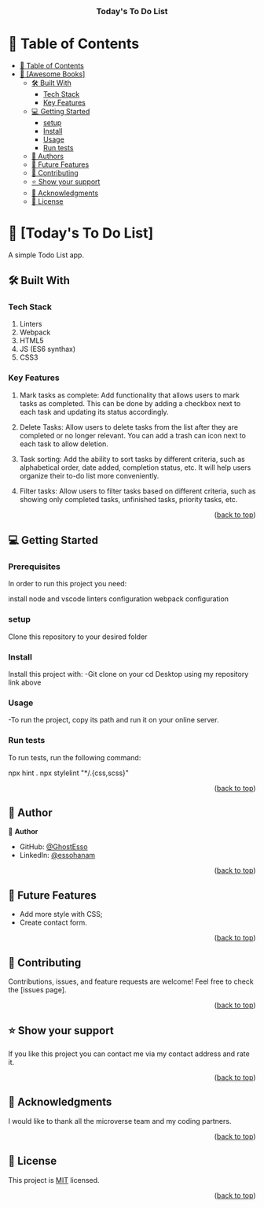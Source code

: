 <a name="readme-top"></a>

<div align="center">
  <br/>

  <h3><b>Today's To Do List</b></h3>

</div>


# 📗 Table of Contents

- [📗 Table of Contents](#-table-of-contents)
- [📖 \[Awesome Books\] ](#-awesome-books-)
  - [🛠 Built With ](#-built-with-)
    - [Tech Stack ](#tech-stack-)
    - [Key Features ](#key-features-)
  - [💻 Getting Started ](#-getting-started-)
    - [setup](#setup)
    - [Install](#install)
    - [Usage](#usage)
    - [Run tests](#run-tests)
  - [👥 Authors ](#-authors-)
  - [🔭 Future Features ](#-future-features-)
  - [🤝 Contributing ](#-contributing-)
  - [⭐️ Show your support ](#️-show-your-support-)
  - [🙏 Acknowledgments ](#-acknowledgments-)
  - [📝 License ](#-license-)



# 📖 [Today's To Do List] <a name="about-project"></a>

A simple Todo List app.

## 🛠 Built With <a name="built-with"></a>

### Tech Stack <a name="tech-stack"></a>
1. Linters
2. Webpack
3. HTML5
3. JS (ES6 synthax)
4. CSS3

### Key Features <a name="key-features"></a>

1. Mark tasks as complete: Add functionality that allows users to mark tasks as completed. This can be done by adding a checkbox next to each task and updating its status accordingly. 

2. Delete Tasks: Allow users to delete tasks from the list after they are completed or no longer relevant. You can add a trash can icon next to each task to allow deletion. 

3. Task sorting: Add the ability to sort tasks by different criteria, such as alphabetical order, date added, completion status, etc. It will help users organize their to-do list more conveniently. 

4. Filter tasks: Allow users to filter tasks based on different criteria, such as showing only completed tasks, unfinished tasks, priority tasks, etc.

<p align="right">(<a href="#readme-top">back to top</a>)</p>

## 💻 Getting Started <a name="getting-started"></a>


### Prerequisites

In order to run this project you need:

install node and vscode
linters configuration
webpack configuration

### setup
<p>Clone this repository to your desired folder</p>
<a href ="git@github.com:GhostEsso/toDoList.git"></a>

### Install

Install this project with: -Git clone on your cd Desktop using my repository link above

### Usage

-To run the project, copy its path and run it on your online server.



### Run tests

To run tests, run the following command:

npx hint .
npx stylelint "*/.{css,scss}"


<p align="right">(<a href="#readme-top">back to top</a>)</p>


## 👥 Author <a name="authors"></a>


👤 **Author**

- GitHub: [@GhostEsso](https://github.com/GhostEsso)
- LinkedIn: [@essohanam](https://www.linkedin.com/in/essohanam-tambana-62aa081a1/)

<p align="right">(<a href="#readme-top">back to top</a>)</p>


## 🔭 Future Features <a name="future-features">

- Add more style with CSS;
- Create contact form.



</a>

<p align="right">(<a href="#readme-top">back to top</a>)</p>



## 🤝 Contributing <a name="contributing"></a>

Contributions, issues, and feature requests are welcome!
Feel free to check the [issues page].

<p align="right">(<a href="#readme-top">back to top</a>)</p>



## ⭐️ Show your support <a name="support"></a>

If you like this project you can contact me via my contact address and rate it.

<p align="right">(<a href="#readme-top">back to top</a>)</p>


## 🙏 Acknowledgments <a name="acknowledgements"></a>

I would like to thank all the microverse team and my coding partners.

<p align="right">(<a href="#readme-top">back to top</a>)</p>


## 📝 License <a name="license"></a>

This project is [<a href = "MIT.md">MIT</a>](./MIT.md) licensed.



<p align="right">(<a href="#readme-top">back to top</a>)</p>